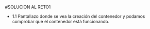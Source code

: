 #SOLUCION AL RETO1

- 1.1 Pantallazo donde se vea la creación del contenedor y podamos comprobar que el contenedor está funcionando.
